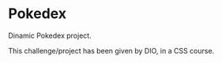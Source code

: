 # Pokedex
Dinamic Pokedex project.

 This challenge/project has been given by DIO, in a CSS course.
